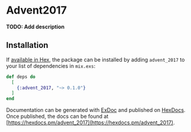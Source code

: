 # Advent2017

**TODO: Add description**

## Installation

If [available in Hex](https://hex.pm/docs/publish), the package can be installed
by adding `advent_2017` to your list of dependencies in `mix.exs`:

```elixir
def deps do
  [
    {:advent_2017, "~> 0.1.0"}
  ]
end
```

Documentation can be generated with [ExDoc](https://github.com/elixir-lang/ex_doc)
and published on [HexDocs](https://hexdocs.pm). Once published, the docs can
be found at [https://hexdocs.pm/advent_2017](https://hexdocs.pm/advent_2017).

